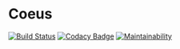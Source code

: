 
# Coeus
[![Build Status](https://travis-ci.org/stevenselcuk/Coeus.svg?branch=master)](https://travis-ci.org/stevenselcuk/Coeus)
[![Codacy Badge](https://api.codacy.com/project/badge/Grade/ffdd310c3339450fb797931e2eb1cfcb)](https://www.codacy.com/app/stevenjselcuk/Coeus?utm_source=github.com&amp;utm_medium=referral&amp;utm_content=stevenselcuk/Coeus&amp;utm_campaign=Badge_Grade) 
[![Maintainability](https://api.codeclimate.com/v1/badges/f00c52fc9a1c7c385436/maintainability)](https://codeclimate.com/github/stevenselcuk/Coeus/maintainability)

